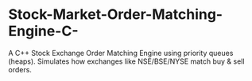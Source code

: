 # Stock-Market-Order-Matching-Engine-C-
A C++ Stock Exchange Order Matching Engine using priority queues (heaps).   Simulates how exchanges like NSE/BSE/NYSE match buy &amp; sell orders.
